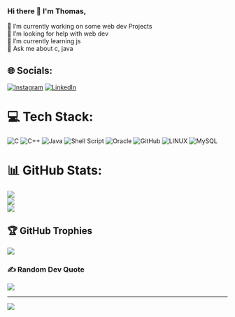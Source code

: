 ### Hi there 👋 I'm Thomas,

🔭 I’m currently working on some web dev Projects<br>🤝 I’m looking for help with web dev<br>🌱 I’m currently learning js<br>💬 Ask me about c, java


## 🌐 Socials:
[![Instagram](https://img.shields.io/badge/Instagram-%23E4405F.svg?logo=Instagram&logoColor=white)](https://instagram.com/__thomas_28__) [![LinkedIn](https://img.shields.io/badge/LinkedIn-%230077B5.svg?logo=linkedin&logoColor=white)](https://linkedin.com/in/thomas-jose-pathinaril-900a5027b) 

# 💻 Tech Stack:
![C](https://img.shields.io/badge/c-%2300599C.svg?style=plastic&logo=c&logoColor=white) ![C++](https://img.shields.io/badge/c++-%2300599C.svg?style=plastic&logo=c%2B%2B&logoColor=white) ![Java](https://img.shields.io/badge/java-%23ED8B00.svg?style=plastic&logo=java&logoColor=white) ![Shell Script](https://img.shields.io/badge/shell_script-%23121011.svg?style=plastic&logo=gnu-bash&logoColor=white) ![Oracle](https://img.shields.io/badge/Oracle-F80000?style=plastic&logo=oracle&logoColor=white) ![GitHub](https://img.shields.io/badge/GitHub-%23121011.svg?style=plastic&logo=github&logoColor=white) ![LINUX](https://img.shields.io/badge/Linux-FCC624?style=plastic&logo=linux&logoColor=black) ![MySQL](https://img.shields.io/badge/mysql-%2300f.svg?style=plastic&logo=mysql&logoColor=white)
# 📊 GitHub Stats:
![](https://github-readme-stats.vercel.app/api?username=thomasjosep&theme=great-gatsby&hide_border=true&include_all_commits=true&count_private=true)<br/>
![](https://github-readme-streak-stats.herokuapp.com/?user=thomasjosep&theme=great-gatsby&hide_border=true)<br/>
![](https://github-readme-stats.vercel.app/api/top-langs/?username=thomasjosep&theme=great-gatsby&hide_border=true&include_all_commits=true&count_private=true&layout=compact)

## 🏆 GitHub Trophies
![](https://github-profile-trophy.vercel.app/?username=thomasjosep&theme=radical&no-frame=false&no-bg=true&margin-w=4)

### ✍️ Random Dev Quote
![](https://quotes-github-readme.vercel.app/api?type=vetical&theme=radical)

---
[![](https://visitcount.itsvg.in/api?id=thomasjosep&icon=7&color=12)](https://visitcount.itsvg.in)

<!-- Proudly created with GPRM ( https://gprm.itsvg.in ) -->
